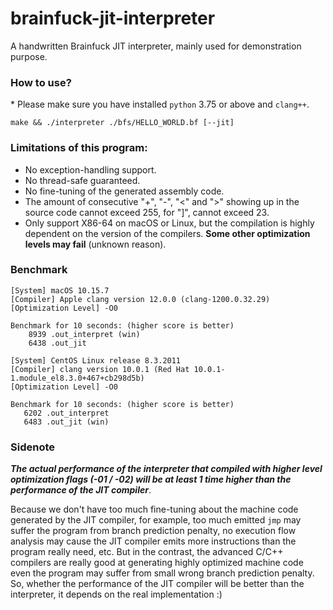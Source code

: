 # brainfuck-jit-interpreter
A handwritten Brainfuck JIT interpreter, mainly used for demonstration purpose.

### How to use?

\* Please make sure you have installed `python` 3.75 or above and `clang++`.

```
make && ./interpreter ./bfs/HELLO_WORLD.bf [--jit]
```

### Limitations of this program:

* No exception-handling support.
* No thread-safe guaranteed.
* No fine-tuning of the generated assembly code.
* The amount of consecutive "+", "-", "<" and ">" showing up in the source code cannot exceed 255, for "]", cannot exceed 23.
* Only support X86-64 on macOS or Linux, but the compilation is highly dependent on the version of the compilers. **Some other optimization levels may fail** (unknown reason).

### Benchmark

```text
[System] macOS 10.15.7
[Compiler] Apple clang version 12.0.0 (clang-1200.0.32.29)
[Optimization Level] -O0

Benchmark for 10 seconds: (higher score is better)
    8939 .out_interpret (win)
    6438 .out_jit
```

```text
[System] CentOS Linux release 8.3.2011
[Compiler] clang version 10.0.1 (Red Hat 10.0.1-1.module_el8.3.0+467+cb298d5b)
[Optimization Level] -O0

Benchmark for 10 seconds: (higher score is better)
   6202 .out_interpret
   6483 .out_jit (win)

```

### Sidenote

***The actual performance of the interpreter that compiled with higher level optimization flags (-01 / -02) will be at least 1 time higher than the performance of the JIT compiler***. 

Because we don't have too much fine-tuning about the machine code generated by the JIT compiler, for example, too much emitted `jmp` may suffer the program from branch prediction penalty, no execution flow analysis may cause the JIT compiler emits more instructions than the program really need, etc. But in the contrast, the advanced C/C++ compilers are really good at generating highly optimized machine code even the program may suffer from small wrong branch prediction penalty. So, whether the performance of the JIT compiler will be better than the interpreter, it depends on the real implementation :)
